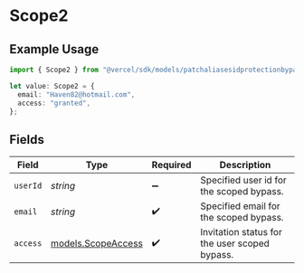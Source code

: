 # Scope2

## Example Usage

```typescript
import { Scope2 } from "@vercel/sdk/models/patchaliasesidprotectionbypassop.js";

let value: Scope2 = {
  email: "Haven82@hotmail.com",
  access: "granted",
};
```

## Fields

| Field                                          | Type                                           | Required                                       | Description                                    |
| ---------------------------------------------- | ---------------------------------------------- | ---------------------------------------------- | ---------------------------------------------- |
| `userId`                                       | *string*                                       | :heavy_minus_sign:                             | Specified user id for the scoped bypass.       |
| `email`                                        | *string*                                       | :heavy_check_mark:                             | Specified email for the scoped bypass.         |
| `access`                                       | [models.ScopeAccess](../models/scopeaccess.md) | :heavy_check_mark:                             | Invitation status for the user scoped bypass.  |